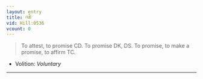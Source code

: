 ```yaml
---
layout: entry
title: འཆེ་
vid: Hill:0536
vcount: 0
---
```

> To attest, to promise CD\. To promise DK, DS\. To promise, to make a promise, to affirm TC\.

* Volition: _Voluntary_

---

